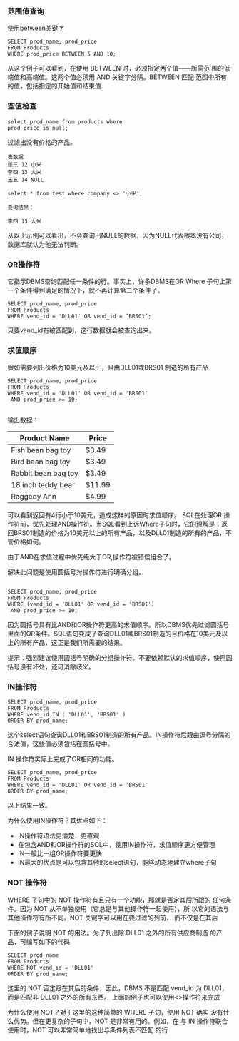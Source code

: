 ### 范围值查询
使用between关键字
```
SELECT prod_name, prod_price
FROM Products
WHERE prod_price BETWEEN 5 AND 10;

```
从这个例子可以看到，在使用 BETWEEN 时，必须指定两个值——所需范
围的低端值和高端值。这两个值必须用 AND 关键字分隔。BETWEEN 匹配
范围中所有的值，包括指定的开始值和结束值.

### 空值检查

```
select prod_name from products where
prod_price is null;

```

过滤出没有价格的产品。

```
表数据：
张三 12 小米
李四 13 大米
王五 14 NULL
 
select * from test where company <> '小米';

查询结果：

李四 13 大米

```
从以上示例可以看出，不会查询出NULL的数据，因为NULL代表根本没有公司，数据库就认为他无法判断。

### OR操作符

它指示DBMS查询匹配任一条件的行。事实上，许多DBMS在OR Where 子句上第一个条件得到满足的情况下，就不再计算第二个条件了。

```
SELECT prod_name, prod_price
FROM Products
WHERE vend_id = 'DLL01' OR vend_id = ‘BRS01’; 

```
只要vend_id有被匹配到，这行数据就会被查询出来。

### 求值顺序

假如需要列出价格为10美元及以上，且由DLL01或BRS01
制造的所有产品

```
SELECT prod_name, prod_price
FROM Products
WHERE vend_id = 'DLL01' OR vend_id = 'BRS01'
 AND prod_price >= 10; 


```
输出数据：

| Product Name           | Price    |
|------------------------|----------|
| Fish bean bag toy      | $3.49    |
| Bird bean bag toy      | $3.49    |
| Rabbit bean bag toy    | $3.49    |
| 18 inch teddy bear     | $11.99   |
| Raggedy Ann            | $4.99    |

可以看到返回有4行小于10美元，造成这样的原因时求值顺序。
SQL在处理OR 操作符前，优先处理AND操作符。当SQL看到上诉Where子句时，它的理解是：返回BRS01制造的价格为10美元以上的所有产品，以及DLL01制造的所有的产品，不管价格如何。

由于AND在求值过程中优先级大于OR,操作符被错误组合了。

解决此问题是使用圆括号对操作符进行明确分组。

```

SELECT prod_name, prod_price
FROM Products
WHERE (vend_id = 'DLL01' OR vend_id = 'BRS01')
 AND prod_price >= 10;

```
因为圆括号具有比AND和OR操作符更高的求值顺序。所以DBMS优先过滤圆括号里面的OR条件。SQL语句变成了查询DLL01或BRS01制造的且价格在10美元及以上的所有产品，这正是我们所需要的结果。

提示：强烈建议使用圆括号明确的分组操作符。不要依赖默认的求值顺序，使用圆括号没有坏处，还可消除歧义。

### IN操作符

```
SELECT prod_name, prod_price
FROM Products
WHERE vend_id IN ( 'DLL01', 'BRS01' )
ORDER BY prod_name;

```

这个select语句查询DLL01和BRS01制造的所有产品。IN操作符后跟由逗号分隔的合法值，这些值必须包括在圆括号中。

IN 操作符实际上完成了OR相同的功能。

```
SELECT prod_name, prod_price
FROM Products
WHERE vend_id = 'DLL01' OR vend_id = 'BRS01'
ORDER BY prod_name; 

```
以上结果一致。

为什么使用IN操作符？其优点如下：
- IN操作符语法更清楚，更直观
- 在包含AND和OR操作符的SQL中，使用IN操作符，求值顺序更方便管理
- IN一般比一组OR操作符要更快 
- IN最大的优点是可以包含其他的select语句，能够动态地建立where子句


### NOT 操作符

WHERE 子句中的 NOT 操作符有且只有一个功能，那就是否定其后所跟的
任何条件。因为 NOT 从不单独使用（它总是与其他操作符一起使用），所
以它的语法与其他操作符有所不同。NOT 关键字可以用在要过滤的列前，
而不仅是在其后

下面的例子说明 NOT 的用法。为了列出除 DLL01 之外的所有供应商制造
的产品，可编写如下的代码

```
SELECT prod_name
FROM Products
WHERE NOT vend_id = 'DLL01'
ORDER BY prod_name; 

```

这里的 NOT 否定跟在其后的条件，因此，DBMS 不是匹配 vend_id 为
DLL01，而是匹配非 DLL01 之外的所有东西。
上面的例子也可以使用<>操作符来完成

为什么使用 NOT？对于这里的这种简单的 WHERE 子句，使用 NOT 确实
没有什么优势。但在更复杂的子句中，NOT 是非常有用的。例如，在
与 IN 操作符联合使用时，NOT 可以非常简单地找出与条件列表不匹配
的行



